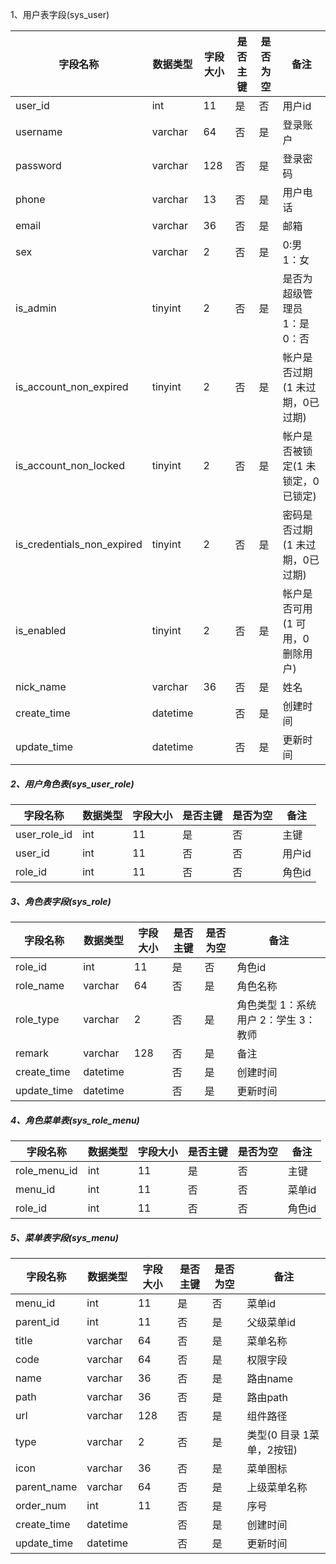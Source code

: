 
1、用户表字段(sys_user)

| 字段名称 | 数据类型 | 字段大小 | 是否主键 | 是否为空 | 备注  |
| --- | --- | --- | --- | --- | --- |
| user_id | int | 11  | 是   | 否   | 用户id |
| username | varchar | 64  | 否   | 是   | 登录账户 |
| password | varchar | 128 | 否   | 是   | 登录密码 |
| phone | varchar | 13  | 否   | 是   | 用户电话 |
| email | varchar | 36  | 否   | 是   | 邮箱  |
| sex | varchar | 2   | 否   | 是   | 0:男 1：女 |
| is_admin | tinyint | 2   | 否   | 是   | 是否为超级管理员 1：是 0：否 |
| is_account_non_expired | tinyint | 2   | 否   | 是   | 帐户是否过期(1 未过期，0已过期) |
| is_account_non_locked | tinyint | 2   | 否   | 是   | 帐户是否被锁定(1 未锁定，0已锁定) |
| is_credentials_non_expired | tinyint | 2   | 否   | 是   | 密码是否过期(1 未过期，0已过期) |
| is_enabled | tinyint | 2   | 否   | 是   | 帐户是否可用(1 可用，0 删除用户) |
| nick_name | varchar | 36  | 否   | 是   | 姓名  |
| create_time | datetime |     | 否   | 是   | 创建时间 |
| update_time | datetime |     | 否   | 是   | 更新时间 |

##### 2、用户角色表(sys_user_role)

| 字段名称 | 数据类型 | 字段大小 | 是否主键 | 是否为空 | 备注  |
| --- | --- | --- | --- | --- | --- |
| user_role_id | int | 11  | 是   | 否   | 主键  |
| user_id | int | 11  | 否   | 否   | 用户id |
| role_id | int | 11  | 否   | 否   | 角色id |

##### 3、角色表字段(sys_role)

| 字段名称 | 数据类型 | 字段大小 | 是否主键 | 是否为空 | 备注  |
| --- | --- | --- | --- | --- | --- |
| role_id | int | 11  | 是   | 否   | 角色id |
| role_name | varchar | 64  | 否   | 是   | 角色名称 |
| role_type | varchar | 2   | 否   | 是   | 角色类型 1：系统用户 2：学生 3：教师 |
| remark | varchar | 128 | 否   | 是   | 备注  |
| create_time | datetime |     | 否   | 是   | 创建时间 |
| update_time | datetime |     | 否   | 是   | 更新时间 |

##### 4、角色菜单表(sys_role_menu)

| 字段名称 | 数据类型 | 字段大小 | 是否主键 | 是否为空 | 备注  |
| --- | --- | --- | --- | --- | --- |
| role_menu_id | int | 11  | 是   | 否   | 主键  |
| menu_id | int | 11  | 否   | 否   | 菜单id |
| role_id | int | 11  | 否   | 否   | 角色id |

##### 5、菜单表字段(sys_menu)

| 字段名称 | 数据类型 | 字段大小 | 是否主键 | 是否为空 | 备注  |
| --- | --- | --- | --- | --- | --- |
| menu_id | int | 11  | 是   | 否   | 菜单id |
| parent_id | int | 11  | 否   | 是   | 父级菜单id |
| title | varchar | 64  | 否   | 是   | 菜单名称 |
| code | varchar | 64  | 否   | 是   | 权限字段 |
| name | varchar | 36  | 否   | 是   | 路由name |
| path | varchar | 36  | 否   | 是   | 路由path |
| url | varchar | 128 | 否   | 是   | 组件路径 |
| type | varchar | 2   | 否   | 是   | 类型(0 目录 1菜单，2按钮) |
| icon | varchar | 36  | 否   | 是   | 菜单图标 |
| parent_name | varchar | 64  | 否   | 是   | 上级菜单名称 |
| order_num | int | 11  | 否   | 是   | 序号  |
| create_time | datetime |     | 否   | 是   | 创建时间 |
| update_time | datetime |     | 否   | 是   | 更新时间 |
